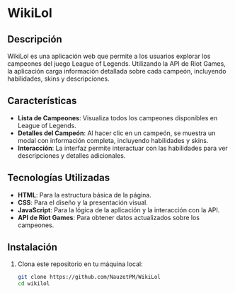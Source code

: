 # WikiLol

## Descripción

WikiLol es una aplicación web que permite a los usuarios explorar los campeones del juego League of Legends. Utilizando la API de Riot Games, la aplicación carga información detallada sobre cada campeón, incluyendo habilidades, skins y descripciones.

## Características

- **Lista de Campeones**: Visualiza todos los campeones disponibles en League of Legends.
- **Detalles del Campeón**: Al hacer clic en un campeón, se muestra un modal con información completa, incluyendo habilidades y skins.
- **Interacción**: La interfaz permite interactuar con las habilidades para ver descripciones y detalles adicionales.

## Tecnologías Utilizadas

- **HTML**: Para la estructura básica de la página.
- **CSS**: Para el diseño y la presentación visual.
- **JavaScript**: Para la lógica de la aplicación y la interacción con la API.
- **API de Riot Games**: Para obtener datos actualizados sobre los campeones.

## Instalación

1. Clona este repositorio en tu máquina local:
   ```bash
   git clone https://github.com/NauzetPM/WikiLol
   cd wikilol
